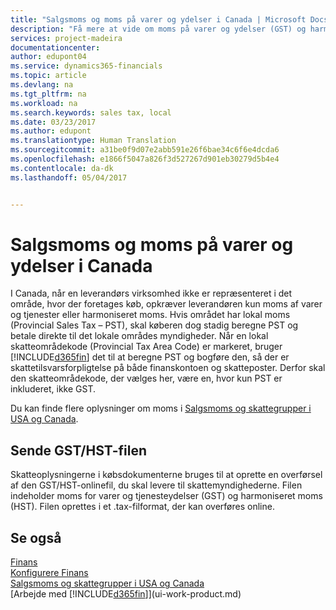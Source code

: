 ```yaml
---
title: "Salgsmoms og moms på varer og ydelser i Canada | Microsoft Docs"
description: "Få mere at vide om moms på varer og ydelser (GST) og harmoniseret moms (HST)."
services: project-madeira
documentationcenter: 
author: edupont04
ms.service: dynamics365-financials
ms.topic: article
ms.devlang: na
ms.tgt_pltfrm: na
ms.workload: na
ms.search.keywords: sales tax, local
ms.date: 03/23/2017
ms.author: edupont
ms.translationtype: Human Translation
ms.sourcegitcommit: a31be0f9d07e2abb591e26f6bae34c6f6e4dcda6
ms.openlocfilehash: e1866f5047a826f3d527267d901eb30279d5b4e4
ms.contentlocale: da-dk
ms.lasthandoff: 05/04/2017


---
```

# <a name="sales-tax-and-goods-and-services-tax-in-canada"></a>Salgsmoms og moms på varer og ydelser i Canada
I Canada, når en leverandørs virksomhed ikke er repræsenteret i det område, hvor der foretages køb, opkræver leverandøren kun moms af varer og tjenester eller harmoniseret moms. Hvis området har lokal moms (Provincial Sales Tax – PST), skal køberen dog stadig beregne PST og betale direkte til det lokale områdes myndigheder. Når en lokal skatteområdekode (Provincial Tax Area Code) er markeret, bruger [!INCLUDE[d365fin](includes/d365fin_md.md)] det til at beregne PST og bogføre den, så der er skattetilsvarsforpligtelse på både finanskontoen og skatteposter. Derfor skal den skatteområdekode, der vælges her, være en, hvor kun PST er inkluderet, ikke GST.  

Du kan finde flere oplysninger om moms i [Salgsmoms og skattegrupper i USA og Canada](us-finance-sales-tax.md).  

## <a name="submitting-the-gsthst-file"></a>Sende GST/HST-filen
Skatteoplysningerne i købsdokumenterne bruges til at oprette en overførsel af den GST/HST-onlinefil, du skal levere til skattemyndighederne. Filen indeholder moms for varer og tjenesteydelser (GST) og harmoniseret moms (HST). Filen oprettes i et .tax-filformat, der kan overføres online.  

## <a name="see-also"></a>Se også
[Finans](finance.md)  
[Konfigurere Finans](finance-setup-finance.md)  
[Salgsmoms og skattegrupper i USA og Canada](us-finance-sales-tax.md)  
[Arbejde med [!INCLUDE[d365fin](includes/d365fin_md.md)]](ui-work-product.md)

